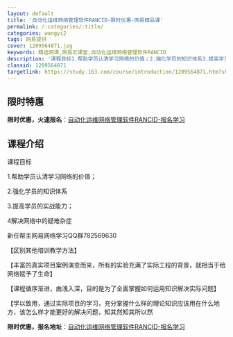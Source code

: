 ```yaml
---
layout: default
title: '自动化运维网络管理软件RANCID-限时优惠-网易精品课'
permalink: /:categories/:title/
categories: wangyi2
tags: 网易提供
cover: 1209564871.jpg
keywords: 精选网课,网易云课堂,自动化运维网络管理软件RANCID
description: '课程目标1.帮助学员认清学习网络的价值；2.强化学员的知识体系3.提高学员的实战能力；4解决网络中的疑难杂症新任帮主网易'
classid: 1209564871
targetlink: https://study.163.com/course/introduction/1209564871.htm?share=1&shareId=1025206652&utm_campaign=share&utm_medium=iphoneShare&utm_source=&utm_u=1025206652
---
```


## 限时特惠

**限时优惠，火速报名**：[自动化运维网络管理软件RANCID-报名学习](https://study.163.com/course/introduction/1209564871.htm?share=1&shareId=1025206652&utm_campaign=share&utm_medium=iphoneShare&utm_source=&utm_u=1025206652)

## 课程介绍

课程目标

1.帮助学员认清学习网络的价值；

2.强化学员的知识体系

3.提高学员的实战能力；

4解决网络中的疑难杂症

新任帮主网易网络学习QQ群782569630

【区别其他培训教学方法】

【丰富的真实项目案例演变而来，所有的实验充满了实际工程的背景，就相当于给网络赋予了生命】

【课程循序渐进，由浅入深，目的是为了全面掌握如何运用知识解决实际问题】

【学以致用，通过实际项目的学习，充分掌握什么样的理论知识应该用在什么地方，该怎么样才能更好的解决问题，知其然知其所以然

**限时优惠，报名地址**：[自动化运维网络管理软件RANCID-报名学习](https://study.163.com/course/introduction/1209564871.htm?share=1&shareId=1025206652&utm_campaign=share&utm_medium=iphoneShare&utm_source=&utm_u=1025206652)

